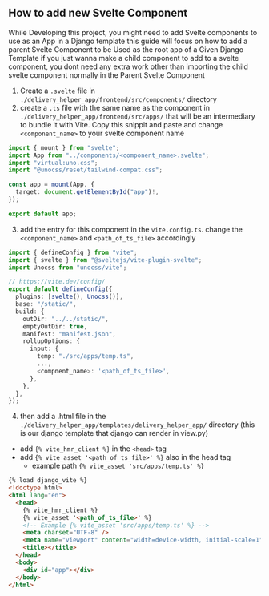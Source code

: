 ## How to add new Svelte Component

While Developing this project, you might need to add Svelte components to use as an App in a Django template
this guide will focus on how to add a parent Svelte Component to be Used as the root app of a Given Django Template
if you just wanna make a child component to add to a svelte component, you dont need any extra work other than importing the child svelte component normally in the Parent Svelte Component

1. Create a `.svelte` file in `./delivery_helper_app/frontend/src/components/` directory
2. create a `.ts` file with the same name as the component in `./delivery_helper_app/frontend/src/apps/` that will be an intermediary to bundle it with Vite. Copy this snippit and paste and change `<component_name>` to your svelte component name

```ts
import { mount } from "svelte";
import App from "../components/<component_name>.svelte";
import "virtual:uno.css";
import "@unocss/reset/tailwind-compat.css";

const app = mount(App, {
  target: document.getElementById("app")!,
});

export default app;
```

3. add the entry for this component in the `vite.config.ts`. change the `<component_name>` and `<path_of_ts_file>` accordingly

```ts
import { defineConfig } from "vite";
import { svelte } from "@sveltejs/vite-plugin-svelte";
import Unocss from "unocss/vite";

// https://vite.dev/config/
export default defineConfig({
  plugins: [svelte(), Unocss()],
  base: "/static/",
  build: {
    outDir: "../../static/",
    emptyOutDir: true,
    manifest: "manifest.json",
    rollupOptions: {
      input: {
        temp: "./src/apps/temp.ts",
        ...,
        <compnent_name>: '<path_of_ts_file>',
      },
    },
  },
});
```

4. then add a .html file in the `./delivery_helper_app/templates/delivery_helper_app/` directory (this is our django template that django can render in view.py)

- add `{% vite_hmr_client %}` in the `<head>` tag
- add `{% vite_asset '<path_of_ts_file>' %}` also in the head tag
  - example path `{% vite_asset 'src/apps/temp.ts' %}`

```html
{% load django_vite %}
<!doctype html>
<html lang="en">
  <head>
    {% vite_hmr_client %}
    {% vite_asset '<path_of_ts_file>' %}
    <!-- Example {% vite_asset 'src/apps/temp.ts' %} -->
    <meta charset="UTF-8" />
    <meta name="viewport" content="width=device-width, initial-scale=1" />
    <title></title>
  </head>
  <body>
    <div id="app"></div>
  </body>
</html>
```
